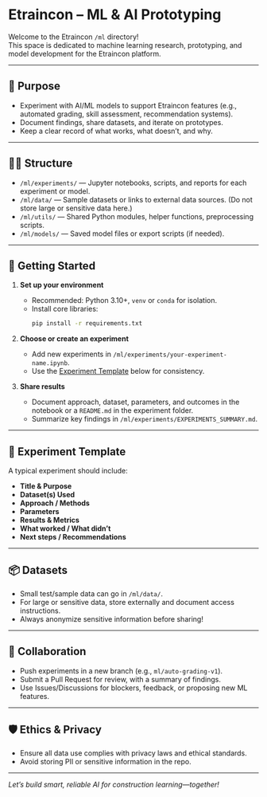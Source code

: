 # Etraincon – ML & AI Prototyping

Welcome to the Etraincon `/ml` directory!  
This space is dedicated to machine learning research, prototyping, and model development for the Etraincon platform.

---

## 🚩 Purpose

- Experiment with AI/ML models to support Etraincon features (e.g., automated grading, skill assessment, recommendation systems).
- Document findings, share datasets, and iterate on prototypes.
- Keep a clear record of what works, what doesn’t, and why.

---

## 🧑‍💻 Structure

- `/ml/experiments/` — Jupyter notebooks, scripts, and reports for each experiment or model.
- `/ml/data/` — Sample datasets or links to external data sources. (Do not store large or sensitive data here.)
- `/ml/utils/` — Shared Python modules, helper functions, preprocessing scripts.
- `/ml/models/` — Saved model files or export scripts (if needed).

---

## 📝 Getting Started

1. **Set up your environment**  
   - Recommended: Python 3.10+, `venv` or `conda` for isolation.
   - Install core libraries:
     ```bash
     pip install -r requirements.txt
     ```

2. **Choose or create an experiment**  
   - Add new experiments in `/ml/experiments/your-experiment-name.ipynb`.
   - Use the [Experiment Template](#experiment-template) below for consistency.

3. **Share results**  
   - Document approach, dataset, parameters, and outcomes in the notebook or a `README.md` in the experiment folder.
   - Summarize key findings in `/ml/experiments/EXPERIMENTS_SUMMARY.md`.

---

## 🧪 Experiment Template

A typical experiment should include:
- **Title & Purpose**
- **Dataset(s) Used**
- **Approach / Methods**
- **Parameters**
- **Results & Metrics**
- **What worked / What didn’t**
- **Next steps / Recommendations**

---

## 📦 Datasets

- Small test/sample data can go in `/ml/data/`.
- For large or sensitive data, store externally and document access instructions.
- Always anonymize sensitive information before sharing!

---

## 🙌 Collaboration

- Push experiments in a new branch (e.g., `ml/auto-grading-v1`).
- Submit a Pull Request for review, with a summary of findings.
- Use Issues/Discussions for blockers, feedback, or proposing new ML features.

---

## 🛡️ Ethics & Privacy

- Ensure all data use complies with privacy laws and ethical standards.
- Avoid storing PII or sensitive information in the repo.

---

*Let’s build smart, reliable AI for construction learning—together!*

